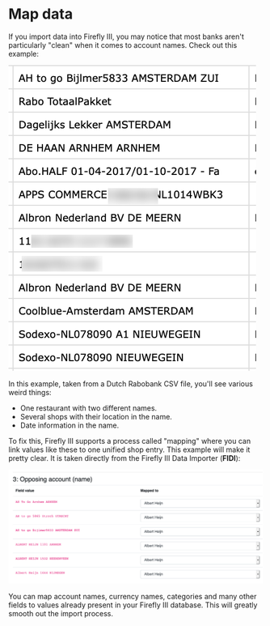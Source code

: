 # Map data

If you import data into Firefly III, you may notice that most banks aren't particularly "clean" when it comes to account names. Check out this example:

![Weird opposing account names.](./images/difficult1.png)

In this example, taken from a Dutch Rabobank CSV file, you'll see various weird things:

- One restaurant with two different names.
- Several shops with their location in the name.
- Date information in the name.

To fix this, Firefly III supports a process called "mapping" where you can link values like these to one unified shop entry. This example will make it pretty clear. It is taken directly from the Firefly III Data Importer (**FIDI**):

![Mapping names to one account.](./images/map.png)

You can map account names, currency names, categories and many other fields to values already present in your Firefly III database. This will greatly smooth out the import process.